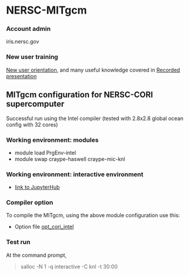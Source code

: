 # NERSC-MITgcm

### Account admin
iris.nersc.gov

### New user training
[New user orientation](https://www.nersc.gov/users/training/events/new-user-training-june-16-2020/), and many useful knowledge covered in [Recorded presentation](https://www.youtube.com/playlist?list=PL20S5EeApOSsFDfNrshVdiaQKZK4CNFq7)

## MITgcm configuration for NERSC-CORI supercomputer
Successful run using the Intel compiler (tested with 2.8x2.8 global ocean config with 32 cores)

### Working environment: modules
* module load PrgEnv-intel
* module swap craype-haswell craype-mic-knl

### Working environment: interactive environment
* [link to JupyterHub](https://jupyter.nersc.gov/hub/home)

### Compiler option
To compile the MITgcm, using the above module configuration use this: 
* Option file [opt_cori_intel](https://github.com/takaito1/NERSC-MITgcm/blob/main/opt_cori_intel)

### Test run
At the command prompt,
> salloc -N 1 -q interactive -C knl -t 30:00 

